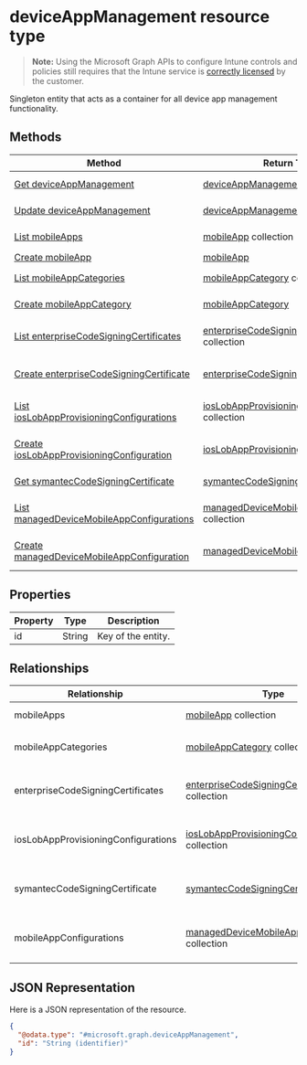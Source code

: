 ﻿# deviceAppManagement resource type

> **Note:** Using the Microsoft Graph APIs to configure Intune controls and policies still requires that the Intune service is [correctly licensed](https://go.microsoft.com/fwlink/?linkid=839381) by the customer.

Singleton entity that acts as a container for all device app management functionality.
## Methods
|Method|Return Type|Description|
|---|---|---|
|[Get deviceAppManagement](../api/intune_apps_deviceappmanagement_get.md)|[deviceAppManagement](../resources/intune_apps_deviceappmanagement.md)|Read properties and relationships of the [deviceAppManagement](../resources/intune_apps_deviceappmanagement.md) object.|
|[Update deviceAppManagement](../api/intune_apps_deviceappmanagement_update.md)|[deviceAppManagement](../resources/intune_apps_deviceappmanagement.md)|Update the properties of a [deviceAppManagement](../resources/intune_apps_deviceappmanagement.md) object.|
|[List mobileApps](../api/intune_apps_mobileapp_list.md)|[mobileApp](../resources/intune_apps_mobileapp.md) collection|List properties and relationships of the [mobileApp](../resources/intune_apps_mobileapp.md) objects.|
|[Create mobileApp](../api/intune_apps_mobileapp_create.md)|[mobileApp](../resources/intune_apps_mobileapp.md)|Create a new [mobileApp](../resources/intune_apps_mobileapp.md) object.|
|[List mobileAppCategories](../api/intune_apps_mobileappcategory_list.md)|[mobileAppCategory](../resources/intune_apps_mobileappcategory.md) collection|List properties and relationships of the [mobileAppCategory](../resources/intune_apps_mobileappcategory.md) objects.|
|[Create mobileAppCategory](../api/intune_apps_mobileappcategory_create.md)|[mobileAppCategory](../resources/intune_apps_mobileappcategory.md)|Create a new [mobileAppCategory](../resources/intune_apps_mobileappcategory.md) object.|
|[List enterpriseCodeSigningCertificates](../api/intune_apps_enterprisecodesigningcertificate_list.md)|[enterpriseCodeSigningCertificate](../resources/intune_apps_enterprisecodesigningcertificate.md) collection|List properties and relationships of the [enterpriseCodeSigningCertificate](../resources/intune_apps_enterprisecodesigningcertificate.md) objects.|
|[Create enterpriseCodeSigningCertificate](../api/intune_apps_enterprisecodesigningcertificate_create.md)|[enterpriseCodeSigningCertificate](../resources/intune_apps_enterprisecodesigningcertificate.md)|Create a new [enterpriseCodeSigningCertificate](../resources/intune_apps_enterprisecodesigningcertificate.md) object.|
|[List iosLobAppProvisioningConfigurations](../api/intune_apps_ioslobappprovisioningconfiguration_list.md)|[iosLobAppProvisioningConfiguration](../resources/intune_apps_ioslobappprovisioningconfiguration.md) collection|List properties and relationships of the [iosLobAppProvisioningConfiguration](../resources/intune_apps_ioslobappprovisioningconfiguration.md) objects.|
|[Create iosLobAppProvisioningConfiguration](../api/intune_apps_ioslobappprovisioningconfiguration_create.md)|[iosLobAppProvisioningConfiguration](../resources/intune_apps_ioslobappprovisioningconfiguration.md)|Create a new [iosLobAppProvisioningConfiguration](../resources/intune_apps_ioslobappprovisioningconfiguration.md) object.|
|[Get symantecCodeSigningCertificate](../api/intune_apps_symanteccodesigningcertificate_get.md)|[symantecCodeSigningCertificate](../resources/intune_apps_symanteccodesigningcertificate.md)|Read properties and relationships of the [symantecCodeSigningCertificate](../resources/intune_apps_symanteccodesigningcertificate.md) object.|
|[List managedDeviceMobileAppConfigurations](../api/intune_apps_manageddevicemobileappconfiguration_list.md)|[managedDeviceMobileAppConfiguration](../resources/intune_apps_manageddevicemobileappconfiguration.md) collection|List properties and relationships of the [managedDeviceMobileAppConfiguration](../resources/intune_apps_manageddevicemobileappconfiguration.md) objects.|
|[Create managedDeviceMobileAppConfiguration](../api/intune_apps_manageddevicemobileappconfiguration_create.md)|[managedDeviceMobileAppConfiguration](../resources/intune_apps_manageddevicemobileappconfiguration.md)|Create a new [managedDeviceMobileAppConfiguration](../resources/intune_apps_manageddevicemobileappconfiguration.md) object.|

## Properties
|Property|Type|Description|
|---|---|---|
|id|String|Key of the entity.|

## Relationships
|Relationship|Type|Description|
|---|---|---|
|mobileApps|[mobileApp](../resources/intune_apps_mobileapp.md) collection|The mobile apps.|
|mobileAppCategories|[mobileAppCategory](../resources/intune_apps_mobileappcategory.md) collection|The mobile app categories.|
|enterpriseCodeSigningCertificates|[enterpriseCodeSigningCertificate](../resources/intune_apps_enterprisecodesigningcertificate.md) collection|The Windows Enterprise Code Signing Certificate.|
|iosLobAppProvisioningConfigurations|[iosLobAppProvisioningConfiguration](../resources/intune_apps_ioslobappprovisioningconfiguration.md) collection|The IOS Lob App Provisioning Configurations.|
|symantecCodeSigningCertificate|[symantecCodeSigningCertificate](../resources/intune_apps_symanteccodesigningcertificate.md)|The WinPhone Symantec Code Signing Certificate.|
|mobileAppConfigurations|[managedDeviceMobileAppConfiguration](../resources/intune_apps_manageddevicemobileappconfiguration.md) collection|The Managed Device Mobile Application Configurations.|

## JSON Representation
Here is a JSON representation of the resource.
<!-- {
  "blockType": "resource",
  "keyProperty": "id",
  "@odata.type": "microsoft.graph.deviceAppManagement"
}
-->
```json
{
  "@odata.type": "#microsoft.graph.deviceAppManagement",
  "id": "String (identifier)"
}
```



